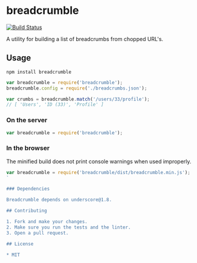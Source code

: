 breadcrumble
============

[![Build Status](https://travis-ci.org/austindebruyn/breadcrumble.svg?branch=master)](https://travis-ci.org/austindebruyn/breadcrumble)

A utility for building a list of breadcrumbs from chopped URL's.

## Usage

`npm install breadcrumble`

```js
var breadcrumble = require('breadcrumble');
breadcrumble.config = require('./breadcrumbs.json');

var crumbs = breadcrumble.match('/users/33/profile');
// [ 'Users', 'ID (33)', 'Profile' ]
```

### On the server

```js
var breadcrumble = require('breadcrumble');
```

### In the browser

The minified build does not print console warnings when used improperly.
```js
var breadcrumble = require('breadcrumble/dist/breadcrumble.min.js');
`

### Dependencies

Breadcrumble depends on underscore@1.8.

## Contributing

1. Fork and make your changes.
2. Make sure you run the tests and the linter.
3. Open a pull request.

## License

* MIT
